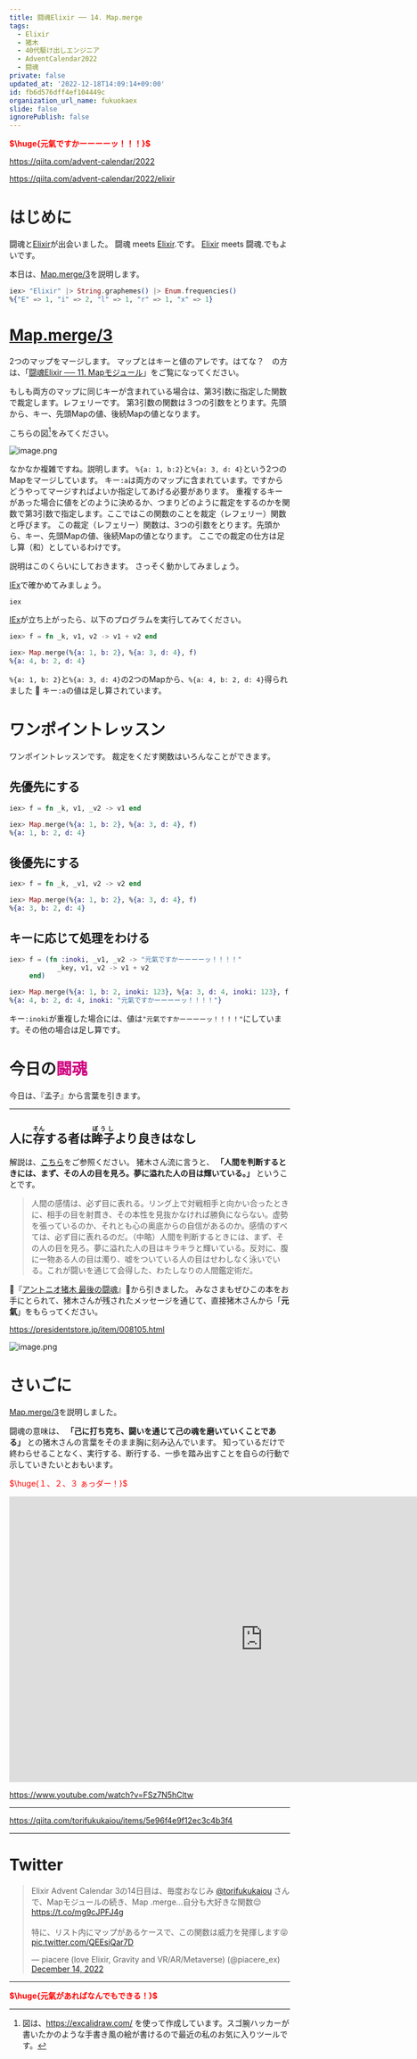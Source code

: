 ```yaml
---
title: 闘魂Elixir ── 14. Map.merge
tags:
  - Elixir
  - 猪木
  - 40代駆け出しエンジニア
  - AdventCalendar2022
  - 闘魂
private: false
updated_at: '2022-12-18T14:09:14+09:00'
id: fb6d576dff4ef104449c
organization_url_name: fukuokaex
slide: false
ignorePublish: false
---
```

<b><font color="red">$\huge{元氣ですかーーーーッ！！！}$</font></b>

https://qiita.com/advent-calendar/2022

https://qiita.com/advent-calendar/2022/elixir

# はじめに

闘魂と[Elixir](https://elixir-lang.org/)が出会いました。
闘魂 meets [Elixir](https://elixir-lang.org/).です。
[Elixir](https://elixir-lang.org/) meets 闘魂.でもよいです。

本日は、[Map.merge/3](https://hexdocs.pm/elixir/Map.html#merge/3)を説明します。

```elixir
iex> "Elixir" |> String.graphemes() |> Enum.frequencies()
%{"E" => 1, "i" => 2, "l" => 1, "r" => 1, "x" => 1}
```

# [Map.merge/3](https://hexdocs.pm/elixir/Map.html#merge/3)

2つのマップをマージします。
マップとはキーと値のアレです。はてな？　の方は、「[闘魂Elixir ── 11. Mapモジュール](https://qiita.com/torifukukaiou/items/2421ccca8784e192ebac)」をご覧になってください。

もしも両方のマップに同じキーが含まれている場合は、第3引数に指定した関数で裁定します。レフェリーです。
第3引数の関数は３つの引数をとります。先頭から、キー、先頭Mapの値、後続Mapの値となります。


こちらの図[^1]をみてください。

![image.png](https://qiita-image-store.s3.ap-northeast-1.amazonaws.com/0/131808/3e313a6e-2544-50bb-6827-864fa66b4720.png)



なかなか複雑ですね。説明します。
`%{a: 1, b:2}`と`%{a: 3, d: 4}`という2つのMapをマージしています。
キー`:a`は両方のマップに含まれています。ですからどうやってマージすればよいか指定してあげる必要があります。
重複するキーがあった場合に値をどのように決めるか、つまりどのように裁定をするのかを関数で第3引数で指定します。ここではこの関数のことを裁定（レフェリー）関数と呼びます。
この裁定（レフェリー）関数は、3つの引数をとります。先頭から、キー、先頭Mapの値、後続Mapの値となります。
ここでの裁定の仕方は足し算（和）としているわけです。

説明はこのくらいにしておきます。
さっそく動かしてみましょう。



[^1]: 図は、https://excalidraw.com/ を使って作成しています。スゴ腕ハッカーが書いたかのような手書き風の絵が書けるので最近の私のお気に入りツールです。



[IEx](https://hexdocs.pm/iex/IEx.html)で確かめてみましょう。

```:CMD
iex
```

[IEx](https://hexdocs.pm/iex/IEx.html)が立ち上がったら、以下のプログラムを実行してみてください。

```elixir
iex> f = fn _k, v1, v2 -> v1 + v2 end

iex> Map.merge(%{a: 1, b: 2}, %{a: 3, d: 4}, f)
%{a: 4, b: 2, d: 4}
```

`%{a: 1, b: 2}`と`%{a: 3, d: 4}`の2つのMapから、`%{a: 4, b: 2, d: 4}`得られました :tada: 
キー`:a`の値は足し算されています。


# ワンポイントレッスン

ワンポイントレッスンです。
裁定をくだす関数はいろんなことができます。

## 先優先にする

```elixir
iex> f = fn _k, v1, _v2 -> v1 end

iex> Map.merge(%{a: 1, b: 2}, %{a: 3, d: 4}, f)
%{a: 1, b: 2, d: 4}
```

## 後優先にする

```elixir
iex> f = fn _k, _v1, v2 -> v2 end

iex> Map.merge(%{a: 1, b: 2}, %{a: 3, d: 4}, f)
%{a: 3, b: 2, d: 4}
```

## キーに応じて処理をわける

```elixir
iex> f = (fn :inoki, _v1, _v2 -> "元氣ですかーーーーッ！！！！"
            _key, v1, v2 -> v1 + v2
     end)

iex> Map.merge(%{a: 1, b: 2, inoki: 123}, %{a: 3, d: 4, inoki: 123}, f)
%{a: 4, b: 2, d: 4, inoki: "元氣ですかーーーーッ！！！！"}
```

キー`:inoki`が重複した場合には、値は`"元氣ですかーーーーッ！！！！"`にしています。その他の場合は足し算です。







# 今日の<font color="#d00080">闘魂</font>

今日は、『孟子』から言葉を引きます。

---
人に<ruby>存<rt>そん</rt></ruby>する者は<ruby>眸子<rt>ぼうし</rt></ruby>より良きはなし
---

解説は、[こちら](https://ats5396.xsrv.jp/4943/)をご参照ください。
猪木さん流に言うと、 **「人間を判断するときには、まず、その人の目を見ろ。夢に溢れた人の目は輝いている。」** ということです。



> 人間の感情は、必ず目に表れる。リング上で対戦相手と向かい合ったときに、相手の目を射貫き、その本性を見抜かなければ勝負にならない。虚勢を張っているのか、それとも心の奥底からの自信があるのか。感情のすべては、必ず目に表れるのだ。（中略）人間を判断するときには、まず、その人の目を見ろ。夢に溢れた人の目はキラキラと輝いている。反対に、腹に一物ある人の目は濁り、嘘をついている人の目はせわしなく泳いでいる。これが闘いを通じて会得した、わたしなりの人間鑑定術だ。

:book:『[アントニオ猪木 最後の闘魂](https://www.amazon.co.jp/dp/4833481057)』:book:から引きました。
みなさまもぜひこの本をお手にとられて、猪木さんが残されたメッセージを通じて、直接猪木さんから「**元氣**」をもらってください。

https://presidentstore.jp/item/008105.html

![image.png](https://qiita-image-store.s3.ap-northeast-1.amazonaws.com/0/131808/be8933f5-e3e2-d5f4-1561-f65f75abdf38.png)




# さいごに

[Map.merge/3](https://hexdocs.pm/elixir/Map.html#merge/3)を説明しました。

闘魂の意味は、 **「己に打ち克ち、闘いを通じて己の魂を磨いていくことである」** との猪木さんの言葉をそのまま胸に刻み込んでいます。
知っているだけで終わらせることなく、実行する、断行する、一歩を踏み出すことを自らの行動で示していきたいとおもいます。

<font color="red">$\huge{１、２、３ ぁっダー！}$</font>


<iframe width="910" height="512" src="https://www.youtube.com/embed/AWxwmqzbOaw" title="燃える闘魂 アントニオ猪木  追悼VTR" frameborder="0" allow="accelerometer; autoplay; clipboard-write; encrypted-media; gyroscope; picture-in-picture" allowfullscreen></iframe>

https://www.youtube.com/watch?v=FSz7N5hCltw

---

https://qiita.com/torifukukaiou/items/5e96f4e9f12ec3c4b3f4

---

# Twitter

<blockquote class="twitter-tweet"><p lang="ja" dir="ltr">Elixir Advent Calendar 3の14日目は、毎度おなじみ <a href="https://twitter.com/torifukukaiou?ref_src=twsrc%5Etfw">@torifukukaiou</a> さんで、Mapモジュールの続き、Map .merge…自分も大好きな関数😌<a href="https://t.co/mg9cJPFJ4g">https://t.co/mg9cJPFJ4g</a><br><br>特に、リスト内にマップがあるケースで、この関数は威力を発揮します😝 <a href="https://t.co/QEEsiQar7D">pic.twitter.com/QEEsiQar7D</a></p>&mdash; piacere (love Elixir, Gravity and VR/AR/Metaverse) (@piacere_ex) <a href="https://twitter.com/piacere_ex/status/1602925229869002752?ref_src=twsrc%5Etfw">December 14, 2022</a></blockquote> <script async src="https://platform.twitter.com/widgets.js" charset="utf-8"></script>

---

<b><font color="red">$\huge{元氣があればなんでもできる！}$</font></b>
